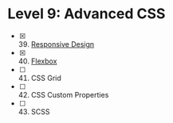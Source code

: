 # Level 9: Advanced CSS

- [x] 39. [Responsive Design](./39-responsive-design.md)
- [x] 40. [Flexbox](./40-flexbox.md)
- [ ] 41. CSS Grid
- [ ] 42. CSS Custom Properties
- [ ] 43. SCSS
